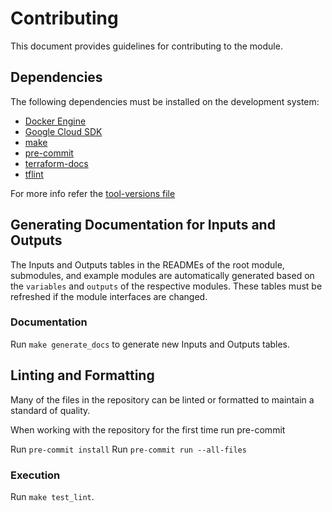 # Contributing

This document provides guidelines for contributing to the module.

## Dependencies

The following dependencies must be installed on the development system:

- [Docker Engine][docker-engine]
- [Google Cloud SDK][google-cloud-sdk]
- [make]
- [pre-commit]
- [terraform-docs]
- [tflint]

For more info refer the [tool-versions file](.tool-versions)

## Generating Documentation for Inputs and Outputs

The Inputs and Outputs tables in the READMEs of the root module,
submodules, and example modules are automatically generated based on
the `variables` and `outputs` of the respective modules. These tables
must be refreshed if the module interfaces are changed.

### Documentation

Run `make generate_docs` to generate new Inputs and Outputs tables.

## Linting and Formatting

Many of the files in the repository can be linted or formatted to
maintain a standard of quality.

When working with the repository for the first time run pre-commit

Run `pre-commit install`
Run `pre-commit run --all-files`

### Execution

Run `make test_lint`.

[docker-engine]: https://www.docker.com/products/docker-engine
[google-cloud-sdk]: https://cloud.google.com/sdk/install
[make]: https://en.wikipedia.org/wiki/Make_(software)
[pre-commit]: https://pre-commit.com/
[terraform-docs]: https://github.com/segmentio/terraform-docs
[tflint]: https://github.com/terraform-linters/tflint
